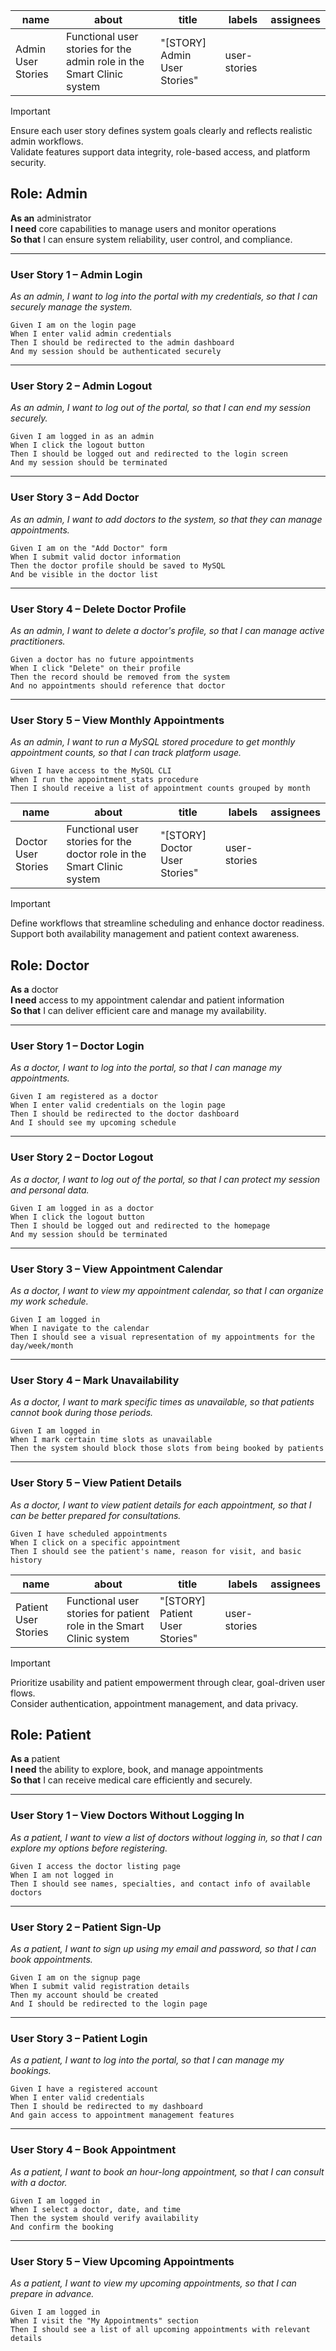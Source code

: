 | name                  | about                                                              | title                          | labels       | assignees |
|-----------------------|---------------------------------------------------------------------|--------------------------------|--------------|-----------|
| Admin User Stories    | Functional user stories for the admin role in the Smart Clinic system | "[STORY] Admin User Stories"   | user-stories |           |

> [!IMPORTANT]  
> Ensure each user story defines system goals clearly and reflects realistic admin workflows.  
> Validate features support data integrity, role-based access, and platform security.

## **Role: Admin**

**As an** administrator  
**I need** core capabilities to manage users and monitor operations  
**So that** I can ensure system reliability, user control, and compliance.

---

### User Story 1 – Admin Login

_As an admin, I want to log into the portal with my credentials, so that I can securely manage the system._

```gherkin
Given I am on the login page  
When I enter valid admin credentials  
Then I should be redirected to the admin dashboard  
And my session should be authenticated securely
````

---

### User Story 2 – Admin Logout

*As an admin, I want to log out of the portal, so that I can end my session securely.*

```gherkin
Given I am logged in as an admin  
When I click the logout button  
Then I should be logged out and redirected to the login screen  
And my session should be terminated
```

---

### User Story 3 – Add Doctor

*As an admin, I want to add doctors to the system, so that they can manage appointments.*

```gherkin
Given I am on the "Add Doctor" form  
When I submit valid doctor information  
Then the doctor profile should be saved to MySQL  
And be visible in the doctor list
```

---

### User Story 4 – Delete Doctor Profile

*As an admin, I want to delete a doctor's profile, so that I can manage active practitioners.*

```gherkin
Given a doctor has no future appointments  
When I click "Delete" on their profile  
Then the record should be removed from the system  
And no appointments should reference that doctor
```

---

### User Story 5 – View Monthly Appointments

*As an admin, I want to run a MySQL stored procedure to get monthly appointment counts, so that I can track platform usage.*

```gherkin
Given I have access to the MySQL CLI  
When I run the appointment_stats procedure  
Then I should receive a list of appointment counts grouped by month
```
| name                  | about                                                               | title                         | labels       | assignees |
|-----------------------|----------------------------------------------------------------------|-------------------------------|--------------|-----------|
| Doctor User Stories   | Functional user stories for the doctor role in the Smart Clinic system | "[STORY] Doctor User Stories" | user-stories |           |

> [!IMPORTANT]  
> Define workflows that streamline scheduling and enhance doctor readiness.  
> Support both availability management and patient context awareness.

## **Role: Doctor**

**As a** doctor  
**I need** access to my appointment calendar and patient information  
**So that** I can deliver efficient care and manage my availability.

---

### User Story 1 – Doctor Login

_As a doctor, I want to log into the portal, so that I can manage my appointments._

```gherkin
Given I am registered as a doctor  
When I enter valid credentials on the login page  
Then I should be redirected to the doctor dashboard  
And I should see my upcoming schedule
````

---

### User Story 2 – Doctor Logout

*As a doctor, I want to log out of the portal, so that I can protect my session and personal data.*

```gherkin
Given I am logged in as a doctor  
When I click the logout button  
Then I should be logged out and redirected to the homepage  
And my session should be terminated
```

---

### User Story 3 – View Appointment Calendar

*As a doctor, I want to view my appointment calendar, so that I can organize my work schedule.*

```gherkin
Given I am logged in  
When I navigate to the calendar  
Then I should see a visual representation of my appointments for the day/week/month
```

---

### User Story 4 – Mark Unavailability

*As a doctor, I want to mark specific times as unavailable, so that patients cannot book during those periods.*

```gherkin
Given I am logged in  
When I mark certain time slots as unavailable  
Then the system should block those slots from being booked by patients
```

---

### User Story 5 – View Patient Details

*As a doctor, I want to view patient details for each appointment, so that I can be better prepared for consultations.*

```gherkin
Given I have scheduled appointments  
When I click on a specific appointment  
Then I should see the patient's name, reason for visit, and basic history
```

| name                   | about                                                             | title                          | labels       | assignees |
|------------------------|--------------------------------------------------------------------|--------------------------------|--------------|-----------|
| Patient User Stories   | Functional user stories for patient role in the Smart Clinic system | "[STORY] Patient User Stories" | user-stories |           |

> [!IMPORTANT]  
> Prioritize usability and patient empowerment through clear, goal-driven user flows.  
> Consider authentication, appointment management, and data privacy.

## **Role: Patient**

**As a** patient  
**I need** the ability to explore, book, and manage appointments  
**So that** I can receive medical care efficiently and securely.

---

### User Story 1 – View Doctors Without Logging In

_As a patient, I want to view a list of doctors without logging in, so that I can explore my options before registering._

```gherkin
Given I access the doctor listing page  
When I am not logged in  
Then I should see names, specialties, and contact info of available doctors
````

---

### User Story 2 – Patient Sign-Up

*As a patient, I want to sign up using my email and password, so that I can book appointments.*

```gherkin
Given I am on the signup page  
When I submit valid registration details  
Then my account should be created  
And I should be redirected to the login page
```

---

### User Story 3 – Patient Login

*As a patient, I want to log into the portal, so that I can manage my bookings.*

```gherkin
Given I have a registered account  
When I enter valid credentials  
Then I should be redirected to my dashboard  
And gain access to appointment management features
```

---

### User Story 4 – Book Appointment

*As a patient, I want to book an hour-long appointment, so that I can consult with a doctor.*

```gherkin
Given I am logged in  
When I select a doctor, date, and time  
Then the system should verify availability  
And confirm the booking
```

---

### User Story 5 – View Upcoming Appointments

*As a patient, I want to view my upcoming appointments, so that I can prepare in advance.*

```gherkin
Given I am logged in  
When I visit the "My Appointments" section  
Then I should see a list of all upcoming appointments with relevant details
```


